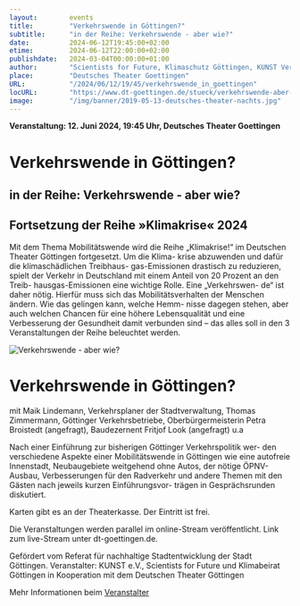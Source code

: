 ```yaml
---
layout:        events
title:         "Verkehrswende in Göttingen?"
subtitle:      "in der Reihe: Verkehrswende - aber wie?"
date:          2024-06-12T19:45:00+02:00
etime:         2024-06-12T22:00:00+02:00
publishdate:   2024-03-04T00:00:00+01:00
author:        "Scientists for Future, Klimaschutz Göttingen, KUNST Verein, Deutsches Theater"
place:         "Deutsches Theater Goettingen"
URL:           "/2024/06/12/19/45/verkehrswende_in_goettingen"
locURL:        "https://www.dt-goettingen.de/stueck/verkehrswende-aber-wie"
image:         "/img/banner/2019-05-13-deutsches-theater-nachts.jpg"
---
```


**Veranstaltung: 12. Juni 2024, 19:45 Uhr, Deutsches Theater Goettingen**

Verkehrswende in Göttingen?
===========

in der Reihe: Verkehrswende - aber wie?
-----------
Fortsetzung der Reihe »Klimakrise« 2024
-----------
Mit dem Thema Mobilitätswende wird die Reihe „Klimakrise!“
im Deutschen Theater Göttingen fortgesetzt. Um die Klima-
krise abzuwenden und dafür die klimaschädlichen Treibhaus-
gas-Emissionen drastisch zu reduzieren, spielt der Verkehr in
Deutschland mit einem Anteil von 20 Prozent an den Treib-
hausgas-Emissionen eine wichtige Rolle. Eine „Verkehrswen-
de“ ist daher nötig. Hierfür muss sich das Mobilitätsverhalten
der Menschen ändern. Wie das gelingen kann, welche Hemm-
nisse dagegen stehen, aber auch welchen Chancen für eine
höhere Lebensqualität und eine Verbesserung der Gesundheit
damit verbunden sind – das alles soll in den 3 Veranstaltungen
der Reihe beleuchtet werden.

![Verkehrswende - aber wie?](/img/event/2024-03-18-Verkehrswende.png)

Verkehrswende in Göttingen?
=================

mit Maik Lindemann, Verkehrsplaner der Stadtverwaltung, Thomas
Zimmermann, Göttinger Verkehrsbetriebe, Oberbürgermeisterin
Petra Broistedt (angefragt), Baudezernent Fritjof Look (angefragt) u.a

Nach einer Einführung zur bisherigen Göttinger Verkehrspolitik wer-
den verschiedene Aspekte einer Mobilitätswende in Göttingen wie
eine autofreie Innenstadt, Neubaugebiete weitgehend ohne Autos,
der nötige ÖPNV-Ausbau, Verbesserungen für den Radverkehr und
andere Themen mit den Gästen nach jeweils kurzen Einführungsvor-
trägen in Gesprächsrunden diskutiert.

Karten gibt es an der Theaterkasse.
Der Eintritt ist frei.

Die Veranstaltungen
werden parallel im online-Stream veröffentlicht.
Link zum live-Stream unter dt-goettingen.de.

Gefördert vom Referat für nachhaltige Stadtentwicklung der Stadt Göttingen.
Veranstalter: KUNST e.V., Scientists for Future und Klimabeirat Göttingen
in Kooperation mit dem Deutschen Theater Göttingen



Mehr Informationen beim [Veranstalter](https://www.dt-goettingen.de/stueck/verkehrswende-aber-wie)
